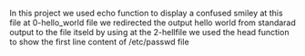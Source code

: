 In this project we used echo function to display a confused smiley at this file
 at 0-hello_world file we redirected the output hello world from standarad output to the file itseld by using 
at the 2-hellfile we used the head function to show the first line content of /etc/passwd file
